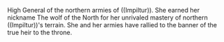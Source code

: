 High General of the northern armies of ((Impiltur)).  She earned her nickname The wolf of the North for her unrivaled mastery of northern ((Impiltur))'s terrain.  She and her armies have rallied to the banner of the true heir to the throne.
